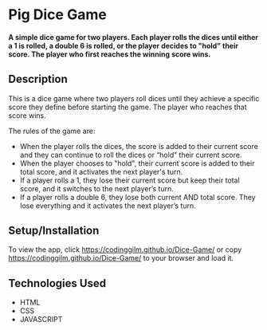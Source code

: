# Pig Dice Game
#### A simple dice game for two players. Each player rolls the dices until either a 1 is rolled, a double 6 is rolled, or the player decides to "hold" their score. The player who first reaches the winning score wins. 

## Description
This is a dice game where two players roll dices until they achieve a specific score they define before starting the game. The player who reaches that score wins.

The rules of the game are:
* When the player rolls the dices, the score is added to their current score and they can continue to roll the dices or “hold” their current score.
* When the player chooses to "hold", their current score is added to their total score, and it activates the next player's turn.
* If a player rolls a 1, they lose their current score but keep their total score, and it switches to the next player’s turn.
* If a player rolls a double 6, they lose both current AND total score. They lose everything and it activates the next player’s turn. 

## Setup/Installation
To view the app, click https://codinggilm.github.io/Dice-Game/ or copy https://codinggilm.github.io/Dice-Game/ to your browser and load it.

## Technologies Used
* HTML
* CSS
* JAVASCRIPT
